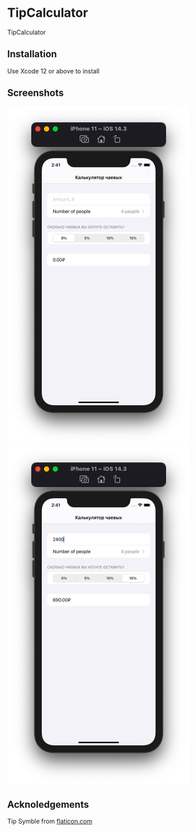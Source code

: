 # TipCalculator
TipCalculator

## Installation

Use Xcode 12 or above to install

## Screenshots

![Screen01](https://github.com/denvolkov/TipCalculator/blob/main/TipCalculator/Screenshots/Screenshot01.png)
![Screen02](https://github.com/denvolkov/TipCalculator/blob/main/TipCalculator/Screenshots/Screenshot02.png)

## Acknoledgements

Tip Symble from [flaticon.com](https://www.flaticon.com/free-icon/tip_2132655)
